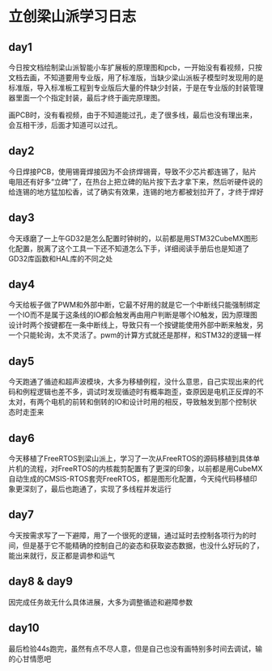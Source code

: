 # 立创梁山派学习日志

## day1

今日按文档绘制梁山派智能小车扩展板的原理图和pcb，一开始没有看视频，只按文档去画，不知道要用专业版，用了标准版，当缺少梁山派板子模型时发现用的是标准版，导入标准板工程到专业版后大量的件缺少封装，于是在专业版的封装管理器里面一个个指定封装，最后才终于画完原理图。

画PCB时，没有看视频，由于不知道能过孔，走了很多线，最后也没有理出来，会互相干涉，后面才知道可以过孔。

## day2

今日焊接PCB，使用锡膏焊接因为不会挤焊锡膏，导致不少芯片都连锡了，贴片电阻还有好多“立碑”了，在热台上把立碑的贴片按下去才拿下来，然后听硬件说的给连锡的地方猛加松香，试了确实有效果，连锡的地方都被划拉开了，才终于焊好

## day3

今天琢磨了一上午GD32是怎么配置时钟树的，以前都是用STM32CubeMX图形化配置，脱离了这个工具一下还不知道怎么下手，详细阅读手册后也是知道了GD32库函数和HAL库的不同之处

## day4

今天给板子做了PWM和外部中断，它最不好用的就是它一个中断线只能强制绑定一个IO而不是属于这条线的IO都会触发再由用户判断是哪个IO触发，因为原理图设计时两个按键都在一条中断线上，导致只有一个按键能使用外部中断来触发，另一个只能轮询，太不灵活了。pwm的计算方式就还是那样，和STM32的逻辑一样

## day5

今天跑通了循迹和超声波模块，大多为移植例程，没什么意思，自己实现出来的代码和例程逻辑也差不多，调试时发现循迹时有概率跑歪，查原因是电机正反焊的不太对，有两个电机的前转和倒转的IO和设计时用的相反，导致触发到那个控制状态时走歪来

## day6

今天移植了FreeRTOS到梁山派上，学习了一次从FreeRTOS的源码移植到具体单片机的流程，对FreeRTOS的内核裁剪配置有了更深的印象，以前都是用CubeMX自动生成的CMSIS-RTOS套壳FreeRTOS，都是图形化配置，今天纯代码移植印象更深刻了，最后也跑通了，实现了多线程并发运行

## day7

今天按需求写了一下避障，用了一个很死的逻辑，通过延时去控制各项行为的时间，但是基于它不能精确的控制自己的姿态和获取姿态数据，也没什么好玩的了，能出来就行，反正都是调参和运气

## day8 & day9

因完成任务故无什么具体进展，大多为调整循迹和避障参数

## day10

最后检验44s跑完，虽然有点不尽人意，但是自己也没有画特别多时间去调试，输的心甘情愿吧






